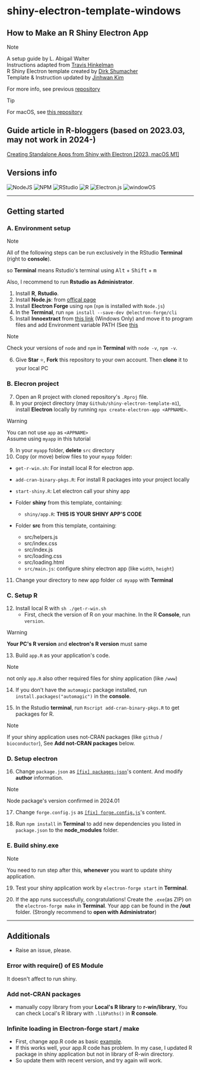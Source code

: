 # shiny-electron-template-windows

## How to Make an R Shiny Electron App

> [!NOTE] 
>
> A setup guide by L. Abigail Walter <br>
> Instructions adapted from <a href="https://www.travishinkelman.com/post/deploy-shiny-electron/">Travis Hinkelman</a> <br>
> R Shiny Electron template created by <a href="https://github.com/dirkschumacher/r-shiny-electron">Dirk Shumacher</a> <br>
> Template & Instruction updated by <a href="https://github.com/jhk0530" target = "_blank">Jinhwan Kim</a> <br>
> 
> For more info, see previous <a href = "https://github.com/lawalter/r-shiny-electron-app" target = "_blank">repository</a> <br>

> [!TIP]
> For macOS, see <a href ='https://github.com/zarathucorp/shiny-electron-template-m1' target = "_blank">this repository</a>

## Guide article in R-bloggers (based on 2023.03, may not work in 2024-)

<a href='https://www.r-bloggers.com/2023/03/creating-standalone-apps-from-shiny-with-electron-2023-macos-m1/' target ='_blank'>Creating Standalone Apps from Shiny with Electron [2023, macOS M1]</a>

## Versions info 
![NodeJS](https://img.shields.io/badge/node.js-20.11.0-6DA55F?style=for-the-badge&logo=node.js&logoColor=white)
![NPM](https://img.shields.io/badge/NPM-10.3.0-%23CB3837.svg?style=for-the-badge&logo=npm&logoColor=white)
![RStudio](https://img.shields.io/badge/RStudio-2023.12.0-4285F4?style=for-the-badge&logo=rstudio&logoColor=white)
![R](https://img.shields.io/badge/r-4.3.2-%23276DC3.svg?style=for-the-badge&logo=r&logoColor=white)
![Electron.js](https://img.shields.io/badge/Electron-7.2.0-191970?style=for-the-badge&logo=Electron&logoColor=white) 
![windowOS](https://img.shields.io/badge/windows-10-AAA?style=for-the-badge&logo=microsoft)

---

## Getting started

### A. Environment setup

> [!NOTE]
> All of the following steps can be run exclusively in the RStudio **Terminal** (right to **console**).
>
> so **Terminal** means Rstudio's terminal using <kbd>Alt</kbd> + <kbd>Shift</kbd> + <kbd>m</kbd>
>
> Also, I recommend to run **Rstudio as Administrator**.

1. Install **R**, **Rstudio**.
2. Install **Node.js**: from <a href = "https://nodejs.org/en/" target = "_blank"> offical page </a>
3. Install **Electron Forge** using `npm` (`npm` is installed with `Node.js`)
4. In the **Terminal**, run `npm install --save-dev @electron-forge/cli`
5. Install **Innoextract** from <a href='https://constexpr.org/innoextract/' target ='_blank'>this link</a> (Windows Only) and move it to program files and add Environment variable PATH (See [this](https://stackoverflow.com/questions/53193489/path-variable-in-environmental-variable-accepts-only-one-path)

> [!NOTE]
> Check your versions of `node` and `npm` in **Terminal** with `node -v`, `npm -v`.

6. Give **Star** ⭐, **Fork** this repository to your own account. Then **clone** it to your local PC

### B. Elecron project

7.  Open an R project with cloned repository's `.Rproj` file.
8.  In your project directory (may `Github/shiny-electron-template-m1`), install **Electron** locally by running `npx create-electron-app <APPNAME>`.

> [!WARNING]
> You can not use `app` as `<APPNAME>` <br>
> Assume using `myapp` in this tutorial

9.  In your `myapp` folder, **delete** `src` directory
10.  Copy (or move) below files to your `myapp` folder:

-   `get-r-win.sh`: For install local R for electron app.
-   `add-cran-binary-pkgs.R`: For install R packages into your project locally
-   `start-shiny.R`: Let electron call your shiny app

-   Folder **shiny** from this template, containing:
    -  `shiny/app.R`: **THIS IS YOUR SHINY APP'S CODE**    

-   Folder **src** from this template, containing:         
    -   src/helpers.js     
    -   src/index.css     
    -   src/index.js     
    -   src/loading.css     
    -   src/loading.html     
    - `src/main.js`: configure shiny electron app (like `width`, `height`)

11. Change your directory to new app folder `cd myapp` with **Terminal**

### C. Setup R 

12. Install local R with `sh ./get-r-win.sh`
    -   First, check the version of R on your machine. In the R **Console**, run `version`.

> [!WARNING]
> **Your PC's R version** and **electron's R version** must same

13. Build `app.R` as your application's code.

> [!NOTE]
> not only `app.R` also other required files for shiny application (like `/www`)

14. If you don't have the `automagic` package installed, run `install.packages("automagic")` in the **console**.

15. In the Rstudio **terminal**, run `Rscript add-cran-binary-pkgs.R` to get packages for R.

> [!NOTE]
> If your shiny application uses not-CRAN packages (like `github` / `bioconductor`), See **Add not-CRAN packages** below.
> 

### D. Setup electron

16. Change `package.json` as <a target = "_blank" href='%5Bfix%5D%20package-json'>`[fix] packages-json`</a>'s content. And modify **author** information.

> [!NOTE]
> Node package's version confirmed in 2024.01

17. Change `forge.config.js` as <a target = "_blank" href = '/%5Bfix%5D%20forge-config-js'>`[fix] forge.config.js`</a>'s content. 

18. Run `npm install` in **Terminal** to add new dependencies you listed in `package.json` to the **node_modules** folder.

### E. Build shiny.exe

> [!NOTE]
> You need to run step after this, **whenever** you want to update shiny application.

19. Test your shiny application work by `electron-forge start` in **Terminal**.

20. If the app runs successfully, congratulations! Create the `.exe`(as ZIP) on the `electron-forge make` in **Terminal**. Your app can be found in the **/out** folder. (Strongly recommend to **open with Administrator**)

------------------------------------------------------------------------

## Additionals

- Raise an issue, please.

### Error with require() of ES Module

It doesn't affect to run shiny.

### Add not-CRAN packages

- manually copy library from your **Local's R library** to **r-win/library**, You can check Local's R library with `.libPaths()` in **R console**.

### Infinite loading in Electron-forge start / make

- First, change app.R code as basic [example](https://github.com/rstudio/shiny/blob/main/inst/examples/01_hello/app.R).
- If this works well, your app.R code has problem. In my case, I updated R package in shiny application but not in library of R-win directory. 
- So update them with recent version, and try again will work.  
